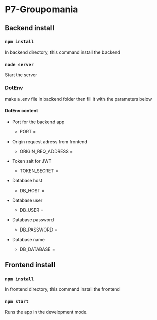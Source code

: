 # P7-Groupomania

## Backend install

### `npm install`
In backend directory, this command install the backend


### `node server`
Start the server

### DotEnv
make a .env file in backend folder then fill it with the parameters below


#### DotEnv content

- Port for the backend app
    - PORT = 

- Origin request adress from frontend
    - ORIGIN_REQ_ADDRESS = 

- Token salt for JWT
    - TOKEN_SECRET = 

- Database host
    - DB_HOST = 

- Database user
    - DB_USER =

- Database password
    - DB_PASSWORD = 

- Database name
    - DB_DATABASE =



## Frontend install

### `npm install`
In frontend directory, this command install the frontend

### `npm start`

Runs the app in the development mode.
